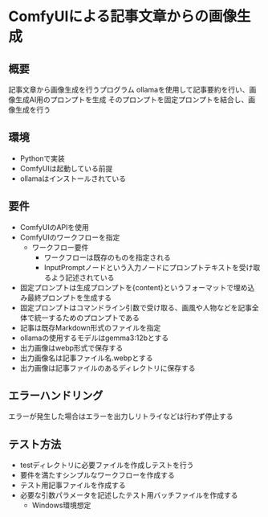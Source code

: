 
# ComfyUIによる記事文章からの画像生成

## 概要

記事文章から画像生成を行うプログラム
ollamaを使用して記事要約を行い、画像生成AI用のプロンプトを生成
そのプロンプトを固定プロンプトを結合し、画像生成を行う

## 環境

- Pythonで実装
- ComfyUIは起動している前提
- ollamaはインストールされている

## 要件

- ComfyUIのAPIを使用
- ComfyUIのワークフローを指定
    - ワークフロー要件
        - ワークフローは既存のものを指定される
        - InputPromptノードという入力ノードにプロンプトテキストを受け取るよう記述されている
- 固定プロンプトは生成プロンプトを{content}というフォーマットで埋め込み最終プロンプトを生成する
- 固定プロンプトはコマンドライン引数で受け取る、画風や人物などを記事全体で統一するためのプロンプトである
- 記事は既存Markdown形式のファイルを指定
- ollamaの使用するモデルはgemma3:12bとする
- 出力画像はwebp形式で保存する
- 出力画像名は記事ファイル名.webpとする
- 出力画像は記事ファイルのあるディレクトリに保存する

## エラーハンドリング

エラーが発生した場合はエラーを出力しリトライなどは行わず停止する

## テスト方法

- testディレクトリに必要ファイルを作成しテストを行う
- 要件を満たすシンプルなワークフローを作成する
- テスト用記事ファイルを作成する
- 必要な引数パラメータを記述したテスト用バッチファイルを作成する
    - Windows環境想定
